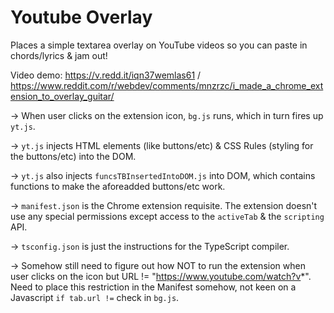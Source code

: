 # Youtube Overlay
Places a simple textarea overlay on YouTube videos so you can paste in chords/lyrics & jam out!

Video demo: https://v.redd.it/iqn37wemlas61 / https://www.reddit.com/r/webdev/comments/mnzrzc/i_made_a_chrome_extension_to_overlay_guitar/

-> When user clicks on the extension icon, `bg.js` runs, which in turn fires up `yt.js`. 

-> `yt.js` injects HTML elements (like buttons/etc) & CSS Rules (styling for the buttons/etc) into the DOM.

-> `yt.js` also injects `funcsTBInsertedIntoDOM.js` into DOM, which contains functions to make the aforeadded buttons/etc work.

-> `manifest.json` is the Chrome extension requisite. The extension doesn't use any special permissions except access to the `activeTab` & the `scripting` API.

-> `tsconfig.json` is just the instructions for the TypeScript compiler.

-> Somehow still need to figure out how NOT to run the extension when user clicks on the icon but URL != "https://www.youtube.com/watch?v*". Need to place this restriction in the Manifest somehow, not keen on a Javascript `if tab.url !=` check in `bg.js`.
